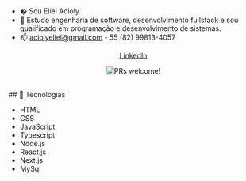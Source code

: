 - � Sou Eliel Acioly.
- 🌱 Estudo engenharia de software, desenvolvimento fullstack e sou qualificado em programação e desenvolvimento de sistemas.
- 📫 aciolyeliel@gmail.com - 55 (82) 99813-4057 
<p align="center">
  <a href="www.linkedin.com/in/eliel-acioly-ea/">LinkedIn</a>
</p>

<p align="center">
 <img src="https://media-exp1.licdn.com/dms/image/C4E03AQFE3J9zG7x0bg/profile-displayphoto-shrink_200_200/0/1644381798428?e=1657756800&v=beta&t=MvgMGJuHD00XL7a-JQTuaBDx146Doz8Rt2BPSiaT1sU" alt="PRs welcome!" />
</p>
<br>
## 🚀 Tecnologias


- HTML
- CSS
- JavaScript
- Typescript
- Node.js
- React.js
- Next.js
- MySql
<!---
ElielAcioly1/ElielAcioly1 is a ✨ special ✨ repository because its `README.md` (this file) appears on your GitHub profile.
You can click the Preview link to take a look at your changes.
--->

